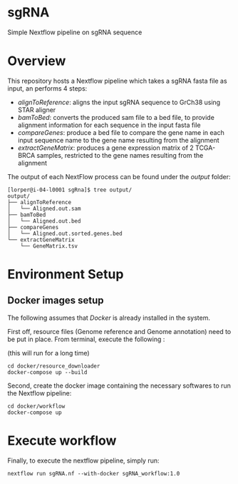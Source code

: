 # sgRNA
Simple Nextflow pipeline on sgRNA sequence

# Overview
This repository hosts a Nextflow pipeline which takes a sgRNA fasta file as input, an performs 4 steps:
- *alignToReference*: aligns the input sgRNA sequence to GrCh38 using STAR aligner 
- *bamToBed*:         converts the produced sam file to a bed file, to provide alignment information for each sequence in the input fasta file
- *compareGenes*:     produce a bed file to compare the gene name in each input sequence name to the gene name resulting from the alignment 
- *extractGeneMatrix*: produces a gene expression matrix of 2 TCGA-BRCA samples, restricted to the gene names resulting from the alignment

The output of each NextFlow process can be found under the *output* folder:
```
[lorper@i-04-l0001 sgRna]$ tree output/
output/
├── alignToReference
│   └── Aligned.out.sam
├── bamToBed
│   └── Aligned.out.bed
├── compareGenes
│   └── Aligned.out.sorted.genes.bed
└── extractGeneMatrix
    └── GeneMatrix.tsv

```


# Environment Setup

## Docker images setup
The following assumes that *Docker* is already installed in the system. 

First off, resource files (Genome reference and Genome annotation) need to be put in place. From terminal, execute the following :

(this will run for a long time)
```
cd docker/resource_downloader
docker-compose up --build
```

Second, create the docker image containing the necessary softwares to run the Nextflow pipeline:
```
cd docker/workflow
docker-compose up
```

# Execute workflow
Finally, to execute the nextflow pipeline, simply run:
```
nextflow run sgRNA.nf --with-docker sgRNA_workflow:1.0
```


